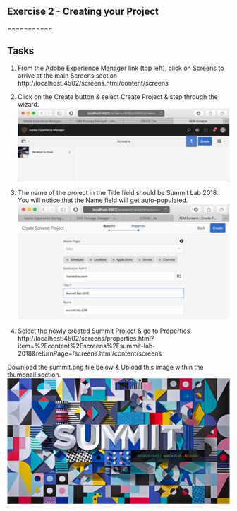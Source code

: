 ## Exercise 2 - Creating your Project

===========

## Tasks

1. From the Adobe Experience Manager link (top left), click on Screens to arrive at the main Screens section  http://localhost:4502/screens.html/content/screens

2. Click on the Create button & select Create Project & step through the wizard. 
![Screens Project Step 2](../../Resources/Picture8.png)

3. The name of the project in the Title field should be Summit Lab 2018.  You will notice that the Name field will get auto-populated.
![Create Screens Project](../../Resources/Picture9.png)

4. Select the newly created Summit Project & go to Properties  http://localhost:4502/screens/properties.html?item=%2Fcontent%2Fscreens%2Fsummit-lab-2018&returnPage=/screens.html/content/screens 

Download the summit.png file below & Upload this image within the thumbnail section.
![Summit.png](../../Resources/summit.png)
 